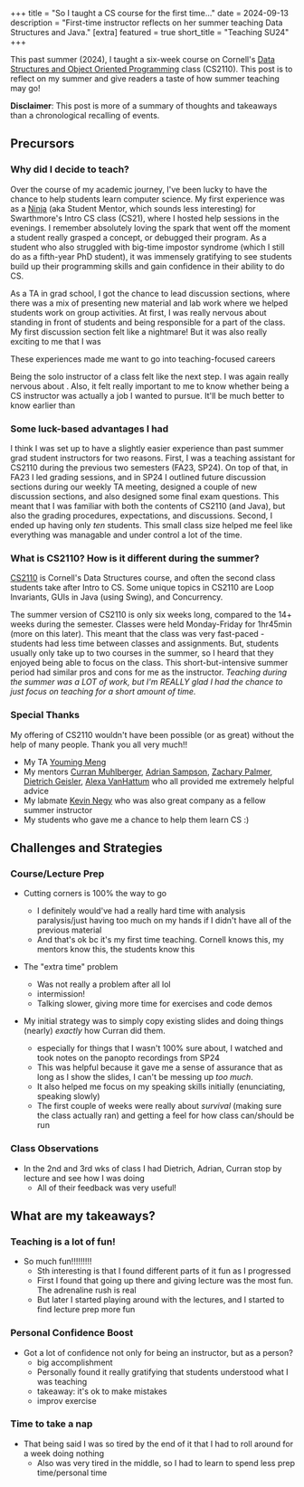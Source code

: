 +++
title = "So I taught a CS course for the first time..."
date = 2024-09-13
description = "First-time instructor reflects on her summer teaching Data Structures and Java."
[extra]
featured = true
short_title = "Teaching SU24"
+++

This past summer (2024), I taught a six-week course on Cornell's [Data Structures and Object Oriented Programming](https://courses.cis.cornell.edu/courses/cs2110/2024su/) class (CS2110). This post is to reflect on my summer and give readers a taste of how summer teaching may go!

**Disclaimer**: This post is more of a summary of thoughts and takeaways than a chronological recalling of events.

## Precursors

### Why did I decide to teach?

Over the course of my academic journey, I've been lucky to have the chance to help students learn computer science. My first experience was as a [Ninja](https://www.swarthmore.edu/computer-science/ninjas) (aka Student Mentor, which sounds less interesting) for Swarthmore's Intro CS class (CS21), where I hosted help sessions in the evenings. I remember absolutely loving the spark that went off the moment a student really grasped a concept, or debugged their program. As a student who also struggled with big-time impostor syndrome (which I still do as a fifth-year PhD student), it was immensely gratifying to see students build up their programming skills and gain confidence in their ability to do CS.

As a TA in grad school, I got the chance to lead discussion sections, where there was a mix of presenting new material and lab work where we helped students work on group activities. At first, I was really nervous about standing in front of students and being responsible for a part of the class. My first discussion section felt like a nightmare! But it was also really exciting to me that I was 

These experiences made me want to go into teaching-focused careers

Being the solo instructor of a class felt like the next step. I was again really nervous about . Also, it felt really important to me to know whether being a CS instructor was actually a job I wanted to pursue. It'll be much better to know earlier than 

<!--
- I've been considering a teaching-focused job as a career path
  - TA-ing as a ugrad (SLAC): "office hours"/help sessions. Helped me realize I like helping ppl debug
  - TA-ing as a grad student: leading discussion sections/recitations
  - These experiences made me want to go into teaching-focused careers, and this felt like the next step
-->

### Some luck-based advantages I had

I think I was set up to have a slightly easier experience than past summer grad student instructors for two reasons. First, I was a teaching assistant for CS2110 during the previous two semesters (FA23, SP24). On top of that, in FA23 I led grading sessions, and in SP24 I outlined future discussion sections during our weekly TA meeting, designed a couple of new discussion sections, and also designed some final exam questions. This meant that I was familiar with both the contents of CS2110 (and Java), but also the grading procedures, expectations, and discussions. Second, I ended up having only *ten* students. This small class size helped me feel like everything was managable and under control a lot of the time.

### What is CS2110? How is it different during the summer?

[CS2110](https://classes.cornell.edu/browse/roster/SU24/class/CS/2110) is Cornell's Data Structures course, and often the second class students take after Intro to CS. Some unique topics in CS2110 are Loop Invariants, GUIs in Java (using Swing), and Concurrency.

The summer version of CS2110 is only six weeks long, compared to the 14+ weeks during the semester. Classes were held Monday-Friday for 1hr45min (more on this later). This meant that the class was very fast-paced - students had less time between classes and assignments. But, students usually only take up to two courses in the summer, so I heard that they enjoyed being able to focus on the class. This short-but-intensive summer period had similar pros and cons for me as the instructor. *Teaching during the summer was a LOT of work, but I'm REALLY glad I had the chance to just focus on teaching for a short amount of time.*

### Special Thanks

My offering of CS2110 wouldn't have been possible (or as great) without the help of many people. Thank you all very much!!

- My TA [Youming Meng](https://denghilbert.github.io/)
- My mentors [Curran Muhlberger](https://www.cs.cornell.edu/~curran/), [Adrian Sampson](https://www.cs.cornell.edu/~asampson/), [Zachary Palmer](https://www.cs.swarthmore.edu/~zpalmer/), [Dietrich Geisler](https://www.cs.cornell.edu/~dgeisler/), [Alexa VanHattum](https://cs.wellesley.edu/~avh/) who all provided me extremely helpful advice
- My labmate [Kevin Negy](https://www.cs.cornell.edu/~kevinnegy/) who was also great company as a fellow summer instructor
- My students who gave me a chance to help them learn CS :)

## Challenges and Strategies

### Course/Lecture Prep

- Cutting corners is 100% the way to go
  - I definitely would've had a really hard time with analysis paralysis/just having too much on my hands if I didn't have all of the previous material
  - And that's ok bc it's my first time teaching. Cornell knows this, my mentors know this, the students know this

- The "extra time" problem
  - Was not really a problem after all lol
  - intermission!
  - Talking slower, giving more time for exercises and code demos

- My initial strategy was to simply copy existing slides and doing things (nearly) *exactly* how Curran did them.
  - especially for things that I wasn't 100% sure about, I watched and took notes on the panopto recordings from SP24
  - This was helpful because it gave me a sense of assurance that as long as I show the slides, I can't be messing up *too much*.
  - It also helped me focus on my speaking skills initially (enunciating, speaking slowly)
  - The first couple of weeks were really about *survival* (making sure the class actually ran) and getting a feel for how class can/should be run

### Class Observations

- In the 2nd and 3rd wks of class I had Dietrich, Adrian, Curran stop by lecture and see how I was doing
  - All of their feedback was very useful!

## What are my takeaways?

### Teaching is a lot of fun!

- So much fun!!!!!!!!!
  - Sth interesting is that I found different parts of it fun as I progressed
  - First I found that going up there and giving lecture was the most fun. The adrenaline rush is real
  - But later I started playing around with the lectures, and I started to find lecture prep more fun

### Personal Confidence Boost

- Got a lot of confidence not only for being an instructor, but as a person?
  - big accomplishment
  - Personally found it really gratifying that students understood what I was teaching
  - takeaway: it's ok to make mistakes
  - improv exercise

### Time to take a nap

- That being said I was so tired by the end of it that I had to roll around for a week doing nothing
  - Also was very tired in the middle, so I had to learn to spend less prep time/personal time
